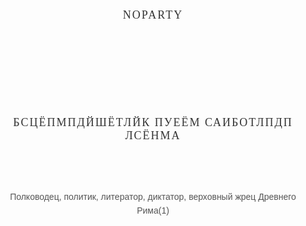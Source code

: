 # noparty
<!DOCTYPE html> 
<html lang="ru">
  <head>
    <title>noparty.ru</title>
    <meta charset="UTF-8">
    <style type="text/css">
    @import url(https://fonts.googleapis.com/css?family=Didact+Gothic|Comfortaa:400,700&subset=latin,cyrillic);
h1 {
    font-family: 'Comfortaa', cursive;
    font-size: 18px;
    font-weight: 400;
    margin-bottom: 16px;
    text-transform: uppercase;
    letter-spacing: 2px;
    color: #333333;
    position: relative;
    margin-top: 4cm;
    text-align: center;
}
</style>
    <h1>Бсцёпмпдйшётлйк пуеём Саиботлпдп Лсёнма</h1>
  </head>
 <body>
   <style type="text/css">
   @import url(https://fonts.googleapis.com/css?family=Didact+Gothic|Comfortaa:400,700&subset=latin,cyrillic);
    p {
    font-family: 'Didact Gothic', sans-serif;
    color: #555555;
    font-size: 14px;
    line-height: 22px;     
    position: relative;
    margin-top: 2cm;
    text-align: center;
}
    </style>
   <p>Полководец, политик, литератор, диктатор, верховный жрец Древнего Рима(1)</p>
 </body>
</html>
